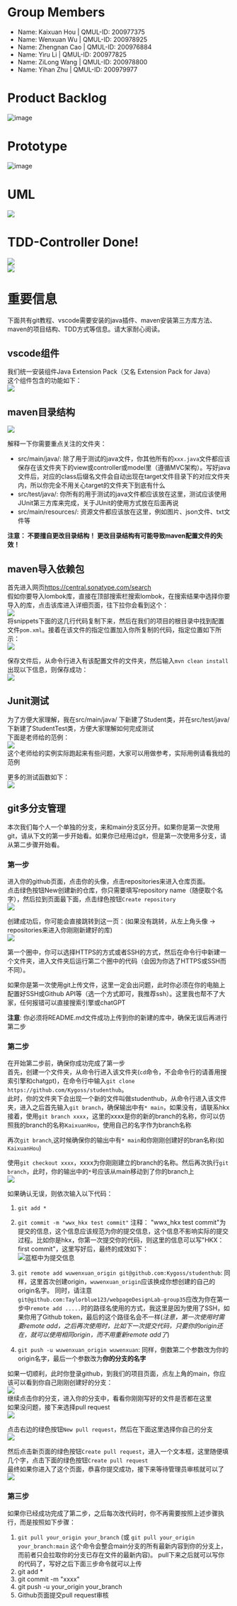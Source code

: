 # Group Members
- Name: Kaixuan Hou  |  QMUL-ID: 200977375  
- Name: Wenxuan Wu  |  QMUL-ID: 200978925  
- Name: Zhengnan Cao  |  QMUL-ID: 200976884  
- Name: Yiru Li  |  QMUL-ID: 200977825  
- Name: ZiLong Wang  |  QMUL-ID: 200978800  
- Name: Yihan Zhu  |  QMUL-ID: 200979977  

# Product Backlog

![image](https://user-images.githubusercontent.com/72750624/232548708-2ac6e270-2a5f-4451-a0f9-759aa1c88ecd.png)

# Prototype

![image](https://user-images.githubusercontent.com/72750624/232549161-c72d3bd4-e2c8-49b4-8233-d461d19af4d2.png)

  
# UML
![](src/main/resources/UML.png)  
  
# TDD-Controller Done!
![](src/main/resources/C-tdd1.png)  
![](src/main/resources/C-tdd2.png)  

# 重要信息
下面共有git教程、vscode需要安装的java插件、maven安装第三方库方法、maven的项目结构、TDD方式等信息。请大家耐心阅读。    
## vscode组件
我们统一安装组件Java Extension Pack（又名 Extension Pack for Java）  
这个组件包含的功能如下：  
![](src/main/resources/pack.png)  
  
## maven目录结构
![](src/main/resources/maven.png)  
  
解释一下你需要重点关注的文件夹：  
- src/main/java/: 除了用于测试的java文件，你其他所有的`xxx.java`文件都应该保存在该文件夹下的view或controller或model里（遵循MVC架构）。写好java文件后，对应的class后缀名文件会自动出现在target文件目录下的对应文件夹内，所以你完全不用关心target的文件夹下到底有什么  
- src/test/java/: 你所有的用于测试的java文件都应该放在这里，测试应该使用JUnit第三方库来完成，关于JUnit的使用方式放在后面再说   
- src/main/resources/: 资源文件都应该放在这里，例如图片、json文件、txt文件等  
  
**注意： 不要擅自更改目录结构！ 更改目录结构有可能导致maven配置文件的失效！**  

## maven导入依赖包
首先进入网页<https://central.sonatype.com/search>  
假如你要导入lombok库，直接在顶部搜索栏搜索lombok，在搜索结果中选择你要导入的库，点击该库进入详细页面，往下拉你会看到这个：  
![](src/main/resources/sonatype.png)  
将snippets下面的这几行代码复制下来，然后在我们的项目的根目录中找到配置文件`pom.xml`。接着在该文件的指定位置加入你所复制的代码，指定位置如下所示：  
![](src/main/resources/pom.png)   
  
保存文件后，从命令行进入有该配置文件的文件夹，然后输入`mvn clean install`    
出现以下信息，则保存成功：  
![](src/main/resources/mvn_download.png)  
  
## Junit测试
为了方便大家理解，我在src/main/java/ 下新建了Student类，并在src/test/java/下新建了StudentTest类，方便大家理解如何完成测试   
下面是老师给的范例：  
![](src/main/resources/tdd1.png)  
这个老师给的实例实际跑起来有些问题，大家可以用做参考，实际用例请看我给的范例  
  
更多的测试函数如下：  
![](src/main/resources/tdd2.png)  
  
## git多分支管理
本次我们每个人一个单独的分支，来和main分支区分开。如果你是第一次使用git，请从下文的第一步开始看。如果你已经用过git，但是第一次使用多分支，请从第二步骤开始看。  

### 第一步
进入你的github页面，点击你的头像，点击repositories来进入仓库页面。  
点击绿色按钮New创建新的仓库，你只需要填写repository name（随便取个名字），然后拉到页面最下面，点击绿色按钮`Create repository`  
![](src/main/resources/img8.png)  
  
创建成功后，你可能会直接跳转到这一页：(如果没有跳转，从左上角头像 -> repositories来进入你刚刚新建好的库)    
![](src/main/resources/img9.png)  
  
第一个圈中，你可以选择HTTPS的方式或者SSH的方式，然后在命令行中新建一个文件夹，进入文件夹后运行第二个圈中的代码（会因为你选了HTTPS或SSH而不同）。  
  
如果你是第一次使用git上传文件，这里一定会出问题，此时你必须在你的电脑上配置好SSH或Github API等（选一个方式即可，我推荐ssh）。这里我也帮不了大家，任何报错可以直接搜索引擎或chatGPT   
  
**注意**: 你必须将README.md文件成功上传到你的新建的库中，确保无误后再进行第二步
  
### 第二步
在开始第二步前，确保你成功完成了第一步  
首先，创建一个文件夹，从命令行进入该文件夹(`cd`命令，不会命令行的请善用搜索引擎和chatgpt)，在命令行中输入`git clone https://github.com/Kygoss/studenthub`。  
此时，你的文件夹下会出现一个新的文件叫做studenthub，从命令行进入该文件夹，进入之后首先输入`git branch`，确保输出中有`* main`，如果没有，请联系hkx  
接着，使用`git branch xxxx`，这里的xxxx是你的新的branch的名称，你可以仿照我的branch的名称`KaixuanHou`，使用自己的名字作为branch名称  
  
再次`git branch`,这时候确保你的输出中有`* main`和你刚刚创建好的bran名称(如`KaixuanHou`)  
  
使用`git checkout xxxx`，xxxx为你刚刚建立的branch的名称。然后再次执行`git branch`，此时，你的输出中的`*`号应该从main移动到了你的branch上  
![](src/main/resources/img1.png)  
  
如果确认无误，则依次输入以下代码：
1. `git add *`
2. `git commit -m "wwx_hkx test commit"`
注释： "wwx\_hkx test commit"为提交的信息，这个信息应该规范为你的提交信息，这个信息不影响实际的提交过程。比如你是hkx，你第一次提交你的代码，则这里的信息可以写"HKX： first commit"，这里写好后，最终的成效如下：    
![蓝框中为提交信息](src/main/resources/img2.png)  
  
3. `git remote add wuwenxuan_origin git@github.com:Kygoss/studenthub`: 同样，这里首次创建origin，`wuwenxuan_origin`应该换成你想创建的自己的origin名字。 同时，请注意`git@github.com:Taylorblue123/webpageDesignLab-group35`应改为你在第一步中`remote add .....`时的路径名使用的方式，我这里是因为使用了SSH，如果你用了Github token，最后的这个路径名会不一样(*注意，第一次使用时需要remote add，之后再次使用时，比如下一次提交代码，只要你的origin还在，就可以使用相同origin，而不用重新remote add了*)    
4. `git push -u wuwenxuan_origin wuwenxuan`: 同样，倒数第二个参数改为你的origin名字，最后一个参数改为**你的分支的名字**
  
如果一切顺利，此时你登录github，到我们的项目页面，点左上角的main，你应该可以看到你自己刚刚创建好的分支：  
![](src/main/resources/img4.png)  
继续点击你的分支，进入你的分支中，看看你刚刚写好的文件是否都在这里  
如果没问题，接下来选择pull request  
![](src/main/resources/img5.png)  
  
点击右边的绿色按钮`New pull request`，然后在下面这里选择你自己的分支  
![](src/main/resources/img6.png)  
  
然后点击新页面的绿色按钮`Create pull request`，进入一个文本框，这里随便填几个字，点击下面的绿色按钮`Create pull request`  
最终如果你进入了这个页面，恭喜你提交成功，接下来等待管理员审核就可以了  
![](src/main/resources/img7.png)
  
### 第三步
如果你已经成功完成了第二步，之后每次改代码时，你不再需要按照上述步骤执行，而是按照如下步骤：  
1. `git pull your_origin your_branch` (或 `git pull your_origin your_branch:main` 这个命令会整合main分支的所有最新内容到你的分支上，而前者只会拉取你的分支已存在文件的最新内容)。  pull下来之后就可以写你的代码了，写好之后下面三步命令就可以上传  
2. git add *  
3. git commit -m "xxxx"  
4. git push -u your_origin your_branch  
5. Github页面提交pull request审核  
